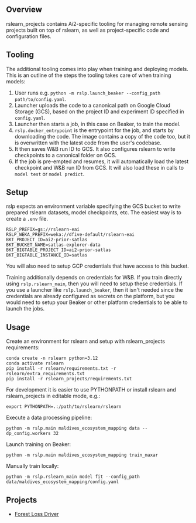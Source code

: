 Overview
--------

rslearn_projects contains Ai2-specific tooling for managing remote sensing projects
built on top of rslearn, as well as project-specific code and configuration files.


Tooling
-------

The additional tooling comes into play when training and deploying models. This is an
outline of the steps the tooling takes care of when training models:

1. User runs e.g. `python -m rslp.launch_beaker --config_path path/to/config.yaml`.
2. Launcher uploads the code to a canonical path on Google Cloud Storage (GCS), based
   on the project ID and experiment ID specified in `config.yaml`.
3. Launcher then starts a job, in this case on Beaker, to train the model.
4. `rslp.docker_entrypoint` is the entrypoint for the job, and starts by downloading
   the code. The image contains a copy of the code too, but it is overwritten with the
   latest code from the user's codebase.
5. It then saves W&B run ID to GCS. It also configures rslearn to write checkpoints to
   a canonical folder on GCS.
6. If the job is pre-empted and resumes, it will automatically load the latest
   checkpoint and W&B run ID from GCS. It will also load these in calls to `model test`
   or `model predict`.


Setup
-----

rslp expects an environment variable specifying the GCS bucket to write prepared
rslearn datasets, model checkpoints, etc. The easiest way is to create a `.env` file.

    RSLP_PREFIX=gs://rslearn-eai
    RSLP_WEKA_PREFIX=weka://dfive-default/rslearn-eai
    BKT_PROJECT_ID=ai2-prior-satlas
    BKT_BUCKET_NAME=satlas-explorer-data
    BKT_BIGTABLE_PROJECT_ID=ai2-prior-satlas
    BKT_BIGTABLE_INSTANCE_ID=satlas

You will also need to setup GCP credentials that have access to this bucket.

Training additionally depends on credentials for W&B. If you train directly using
`rslp.rslearn_main`, then you will need to setup these credentials. If you use a
launcher like `rslp.launch_beaker`, then it isn't needed since the credentials are
already configured as secrets on the platform, but you would need to setup your Beaker
or other platform credentials to be able to launch the jobs.


Usage
-----

Create an environment for rslearn and setup with rslearn_projects requirements:

    conda create -n rslearn python=3.12
    conda activate rslearn
    pip install -r rslearn/requirements.txt -r rslearn/extra_requirements.txt
    pip install -r rslearn_projects/requirements.txt

For development it is easier to use PYTHONPATH or install rslearn and rslearn_projects
in editable mode, e.g.:

    export PYTHONPATH=.:/path/to/rslearn/rslearn

Execute a data processing pipeline:

    python -m rslp.main maldives_ecosystem_mapping data --dp_config.workers 32

Launch training on Beaker:

    python -m rslp.main maldives_ecosystem_mapping train_maxar

Manually train locally:

    python -m rslp.rslearn_main model fit --config_path data/maldives_ecosystem_mapping/config.yaml


Projects
--------

- [Forest Loss Driver](rslp/forest_loss_driver/README.md)
